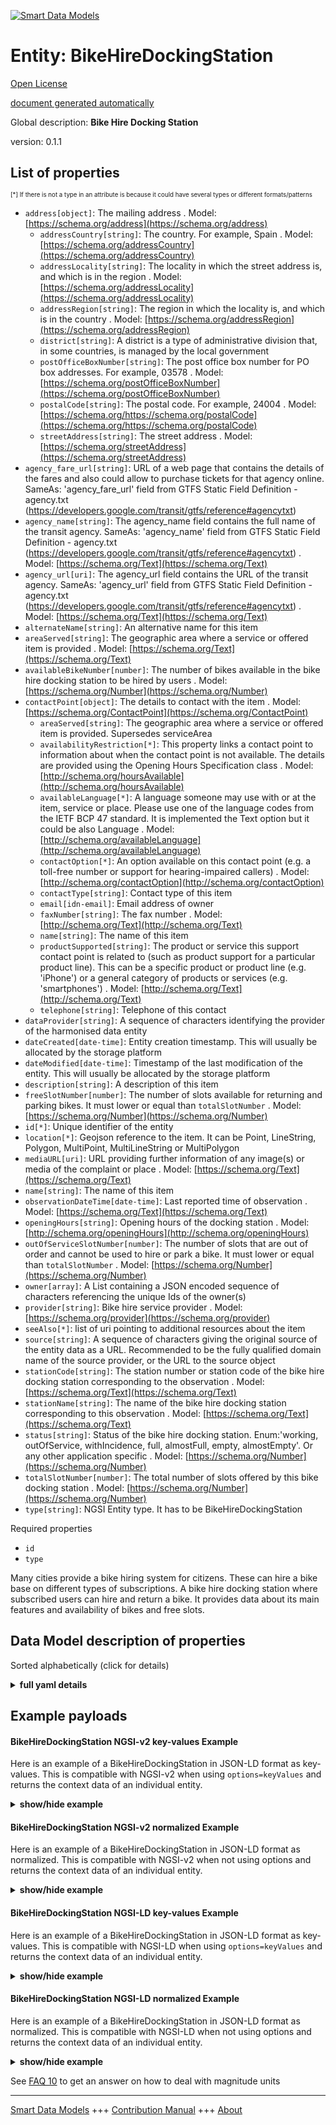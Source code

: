 <!-- 10-Header -->    
[![Smart Data Models](https://smartdatamodels.org/wp-content/uploads/2022/01/SmartDataModels_logo.png "Logo")](https://smartdatamodels.org)    
Entity: BikeHireDockingStation    
==============================<!-- /10-Header -->    
<!-- 15-License -->    
[Open License](https://github.com/smart-data-models//dataModel.Transportation/blob/master/BikeHireDockingStation/LICENSE.md)    
[document generated automatically](https://docs.google.com/presentation/d/e/2PACX-1vTs-Ng5dIAwkg91oTTUdt8ua7woBXhPnwavZ0FxgR8BsAI_Ek3C5q97Nd94HS8KhP-r_quD4H0fgyt3/pub?start=false&loop=false&delayms=3000#slide=id.gb715ace035_0_60)    
<!-- /15-License -->    
<!-- 20-Description -->    
Global description: **Bike Hire Docking Station**    
version: 0.1.1    
<!-- /20-Description -->    
<!-- 30-PropertiesList -->    
## List of properties    
<sup><sub>[*] If there is not a type in an attribute is because it could have several types or different formats/patterns</sub></sup>    
- `address[object]`: The mailing address  . Model: [https://schema.org/address](https://schema.org/address)	- `addressCountry[string]`: The country. For example, Spain  . Model: [https://schema.org/addressCountry](https://schema.org/addressCountry)    
	- `addressLocality[string]`: The locality in which the street address is, and which is in the region  . Model: [https://schema.org/addressLocality](https://schema.org/addressLocality)    
	- `addressRegion[string]`: The region in which the locality is, and which is in the country  . Model: [https://schema.org/addressRegion](https://schema.org/addressRegion)    
	- `district[string]`: A district is a type of administrative division that, in some countries, is managed by the local government      
	- `postOfficeBoxNumber[string]`: The post office box number for PO box addresses. For example, 03578  . Model: [https://schema.org/postOfficeBoxNumber](https://schema.org/postOfficeBoxNumber)    
	- `postalCode[string]`: The postal code. For example, 24004  . Model: [https://schema.org/https://schema.org/postalCode](https://schema.org/https://schema.org/postalCode)    
	- `streetAddress[string]`: The street address  . Model: [https://schema.org/streetAddress](https://schema.org/streetAddress)    
- `agency_fare_url[string]`: URL of a web page that contains the details of the fares and also could allow to purchase tickets for that agency online. SameAs: 'agency_fare_url' field from GTFS Static Field Definition - agency.txt (https://developers.google.com/transit/gtfs/reference#agencytxt)   - `agency_name[string]`: The agency_name field contains the full name of the transit agency. SameAs: 'agency_name' field from GTFS Static Field Definition - agency.txt (https://developers.google.com/transit/gtfs/reference#agencytxt)  . Model: [https://schema.org/Text](https://schema.org/Text)- `agency_url[uri]`: The agency_url field contains the URL of the transit agency. SameAs: 'agency_url' field from GTFS Static Field Definition - agency.txt (https://developers.google.com/transit/gtfs/reference#agencytxt)  . Model: [https://schema.org/Text](https://schema.org/Text)- `alternateName[string]`: An alternative name for this item  - `areaServed[string]`: The geographic area where a service or offered item is provided  . Model: [https://schema.org/Text](https://schema.org/Text)- `availableBikeNumber[number]`: The number of bikes available in the bike hire docking station to be hired by users  . Model: [https://schema.org/Number](https://schema.org/Number)- `contactPoint[object]`: The details to contact with the item  . Model: [https://schema.org/ContactPoint](https://schema.org/ContactPoint)	- `areaServed[string]`: The geographic area where a service or offered item is provided. Supersedes serviceArea      
	- `availabilityRestriction[*]`: This property links a contact point to information about when the contact point is not available. The details are provided using the Opening Hours Specification class  . Model: [http://schema.org/hoursAvailable](http://schema.org/hoursAvailable)    
	- `availableLanguage[*]`: A language someone may use with or at the item, service or place. Please use one of the language codes from the IETF BCP 47 standard. It is implemented the Text option but it could be also Language  . Model: [http://schema.org/availableLanguage](http://schema.org/availableLanguage)    
	- `contactOption[*]`: An option available on this contact point (e.g. a toll-free number or support for hearing-impaired callers)  . Model: [http://schema.org/contactOption](http://schema.org/contactOption)    
	- `contactType[string]`: Contact type of this item      
	- `email[idn-email]`: Email address of owner      
	- `faxNumber[string]`: The fax number  . Model: [http://schema.org/Text](http://schema.org/Text)    
	- `name[string]`: The name of this item      
	- `productSupported[string]`: The product or service this support contact point is related to (such as product support for a particular product line). This can be a specific product or product line (e.g. 'iPhone') or a general category of products or services (e.g. 'smartphones')  . Model: [http://schema.org/Text](http://schema.org/Text)    
	- `telephone[string]`: Telephone of this contact      
- `dataProvider[string]`: A sequence of characters identifying the provider of the harmonised data entity  - `dateCreated[date-time]`: Entity creation timestamp. This will usually be allocated by the storage platform  - `dateModified[date-time]`: Timestamp of the last modification of the entity. This will usually be allocated by the storage platform  - `description[string]`: A description of this item  - `freeSlotNumber[number]`: The number of slots available for returning and parking bikes. It must lower or equal than `totalSlotNumber`  . Model: [https://schema.org/Number](https://schema.org/Number)- `id[*]`: Unique identifier of the entity  - `location[*]`: Geojson reference to the item. It can be Point, LineString, Polygon, MultiPoint, MultiLineString or MultiPolygon  - `mediaURL[uri]`: URL providing further information of any image(s) or media of the complaint or place  . Model: [https://schema.org/Text](https://schema.org/Text)- `name[string]`: The name of this item  - `observationDateTime[date-time]`: Last reported time of observation  . Model: [https://schema.org/Text](https://schema.org/Text)- `openingHours[string]`: Opening hours of the docking station  . Model: [http://schema.org/openingHours](http://schema.org/openingHours)- `outOfServiceSlotNumber[number]`: The number of slots that are out of order and cannot be used to hire or park a bike. It must lower or equal than `totalSlotNumber`  . Model: [https://schema.org/Number](https://schema.org/Number)- `owner[array]`: A List containing a JSON encoded sequence of characters referencing the unique Ids of the owner(s)  - `provider[string]`: Bike hire service provider  . Model: [https://schema.org/provider](https://schema.org/provider)- `seeAlso[*]`: list of uri pointing to additional resources about the item  - `source[string]`: A sequence of characters giving the original source of the entity data as a URL. Recommended to be the fully qualified domain name of the source provider, or the URL to the source object  - `stationCode[string]`: The station number or station code of the bike hire docking station corresponding to the observation  . Model: [https://schema.org/Text](https://schema.org/Text)- `stationName[string]`: The name of the bike hire docking station corresponding to this observation  . Model: [https://schema.org/Text](https://schema.org/Text)- `status[string]`: Status of the bike hire docking station. Enum:'working, outOfService, withIncidence, full, almostFull, empty, almostEmpty'. Or any other application specific  . Model: [https://schema.org/Number](https://schema.org/Number)- `totalSlotNumber[number]`: The total number of slots offered by this bike docking station  . Model: [https://schema.org/Number](https://schema.org/Number)- `type[string]`: NGSI Entity type. It has to be BikeHireDockingStation  <!-- /30-PropertiesList -->    
<!-- 35-RequiredProperties -->    
Required properties    
- `id`  - `type`  <!-- /35-RequiredProperties -->    
<!-- 40-RequiredProperties -->    
Many cities provide a bike hiring system for citizens. These can hire a bike base on different types of subscriptions. A bike hire docking station where subscribed users can hire and return a bike. It provides data about its main features and availability of bikes and free slots.    
<!-- /40-RequiredProperties -->    
<!-- 50-DataModelHeader -->    
## Data Model description of properties    
Sorted alphabetically (click for details)    
<!-- /50-DataModelHeader -->    
<!-- 60-ModelYaml -->    
<details><summary><strong>full yaml details</strong></summary>      
```yaml    
BikeHireDockingStation:      
  description: Bike Hire Docking Station      
  properties:      
    address:      
      description: The mailing address      
      properties:      
        addressCountry:      
          description: 'The country. For example, Spain'      
          type: string      
          x-ngsi:      
            model: https://schema.org/addressCountry      
            type: Property      
        addressLocality:      
          description: 'The locality in which the street address is, and which is in the region'      
          type: string      
          x-ngsi:      
            model: https://schema.org/addressLocality      
            type: Property      
        addressRegion:      
          description: 'The region in which the locality is, and which is in the country'      
          type: string      
          x-ngsi:      
            model: https://schema.org/addressRegion      
            type: Property      
        district:      
          description: 'A district is a type of administrative division that, in some countries, is managed by the local government'      
          type: string      
          x-ngsi:      
            type: Property      
        postOfficeBoxNumber:      
          description: 'The post office box number for PO box addresses. For example, 03578'      
          type: string      
          x-ngsi:      
            model: https://schema.org/postOfficeBoxNumber      
            type: Property      
        postalCode:      
          description: 'The postal code. For example, 24004'      
          type: string      
          x-ngsi:      
            model: https://schema.org/https://schema.org/postalCode      
            type: Property      
        streetAddress:      
          description: The street address      
          type: string      
          x-ngsi:      
            model: https://schema.org/streetAddress      
            type: Property      
        streetNr:      
          description: Number identifying a specific property on a public street      
          type: string      
          x-ngsi:      
            type: Property      
      type: object      
      x-ngsi:      
        model: https://schema.org/address      
        type: Property      
    agency_fare_url:      
      description: "URL of a web page that contains the details of the fares and also could allow to purchase tickets for that agency online. SameAs: 'agency_fare_url' field from GTFS Static Field Definition - agency.txt (https://developers.google.com/transit/gtfs/reference#agencytxt) "      
      type: string      
      x-ngsi:      
        type: Property      
    agency_name:      
      description: "The agency_name field contains the full name of the transit agency. SameAs: 'agency_name' field from GTFS Static Field Definition - agency.txt (https://developers.google.com/transit/gtfs/reference#agencytxt)"      
      type: string      
      x-ngsi:      
        model: https://schema.org/Text      
        type: Property      
    agency_url:      
      description: "The agency_url field contains the URL of the transit agency. SameAs: 'agency_url' field from GTFS Static Field Definition - agency.txt (https://developers.google.com/transit/gtfs/reference#agencytxt)"      
      format: uri      
      type: string      
      x-ngsi:      
        model: https://schema.org/Text      
        type: Property      
    alternateName:      
      description: An alternative name for this item      
      type: string      
      x-ngsi:      
        type: Property      
    areaServed:      
      description: The geographic area where a service or offered item is provided      
      type: string      
      x-ngsi:      
        model: https://schema.org/Text      
        type: Property      
    availableBikeNumber:      
      description: The number of bikes available in the bike hire docking station to be hired by users      
      minimum: 0      
      type: number      
      x-ngsi:      
        model: https://schema.org/Number      
        type: Property      
    contactPoint:      
      description: The details to contact with the item      
      properties:      
        areaServed:      
          description: The geographic area where a service or offered item is provided. Supersedes serviceArea      
          type: string      
          x-ngsi:      
            type: Property      
        availabilityRestriction:      
          anyOf:      
            - description: Array of identifiers format of any NGSI entity      
              items:      
                maxLength: 256      
                minLength: 1      
                pattern: ^[\w\-\.\{\}\$\+\*\[\]`|~^@!,:\\]+$      
                type: string      
              type: array      
              x-ngsi:      
                type: Property      
            - description: Array of identifiers format of any NGSI entity      
              items:      
                format: uri      
                type: string      
              type: array      
              x-ngsi:      
                type: Property      
          description: This property links a contact point to information about when the contact point is not available. The details are provided using the Opening Hours Specification class      
          x-ngsi:      
            model: http://schema.org/hoursAvailable      
            type: Relationship      
        availableLanguage:      
          anyOf:      
            - anyOf:      
                - type: string      
                - items:      
                    type: string      
                  type: array      
          description: 'A language someone may use with or at the item, service or place. Please use one of the language codes from the IETF BCP 47 standard. It is implemented the Text option but it could be also Language'      
          x-ngsi:      
            model: http://schema.org/availableLanguage      
            type: Property      
        contactOption:      
          anyOf:      
            - type: string      
            - items:      
                type: string      
              type: array      
          description: An option available on this contact point (e.g. a toll-free number or support for hearing-impaired callers)      
          x-ngsi:      
            model: http://schema.org/contactOption      
            type: Property      
        contactType:      
          description: Contact type of this item      
          type: string      
          x-ngsi:      
            type: Property      
        email:      
          description: Email address of owner      
          format: idn-email      
          type: string      
          x-ngsi:      
            type: Property      
        faxNumber:      
          description: The fax number      
          type: string      
          x-ngsi:      
            model: http://schema.org/Text      
            type: Property      
        name:      
          description: The name of this item      
          type: string      
          x-ngsi:      
            type: Property      
        productSupported:      
          description: The product or service this support contact point is related to (such as product support for a particular product line). This can be a specific product or product line (e.g. 'iPhone') or a general category of products or services (e.g. 'smartphones')      
          type: string      
          x-ngsi:      
            model: http://schema.org/Text      
            type: Property      
        telephone:      
          description: Telephone of this contact      
          type: string      
          x-ngsi:      
            type: Property      
        url:      
          description: URL which provides a description or further information about this item      
          format: uri      
          type: string      
          x-ngsi:      
            type: Property      
      type: object      
      x-ngsi:      
        model: https://schema.org/ContactPoint      
        type: Property      
    dataProvider:      
      description: A sequence of characters identifying the provider of the harmonised data entity      
      type: string      
      x-ngsi:      
        type: Property      
    dateCreated:      
      description: Entity creation timestamp. This will usually be allocated by the storage platform      
      format: date-time      
      type: string      
      x-ngsi:      
        type: Property      
    dateModified:      
      description: Timestamp of the last modification of the entity. This will usually be allocated by the storage platform      
      format: date-time      
      type: string      
      x-ngsi:      
        type: Property      
    description:      
      description: A description of this item      
      type: string      
      x-ngsi:      
        type: Property      
    freeSlotNumber:      
      description: The number of slots available for returning and parking bikes. It must lower or equal than `totalSlotNumber`      
      minimum: 0      
      type: number      
      x-ngsi:      
        model: https://schema.org/Number      
        type: Property      
    id:      
      anyOf:      
        - description: Identifier format of any NGSI entity      
          maxLength: 256      
          minLength: 1      
          pattern: ^[\w\-\.\{\}\$\+\*\[\]`|~^@!,:\\]+$      
          type: string      
          x-ngsi:      
            type: Property      
        - description: Identifier format of any NGSI entity      
          format: uri      
          type: string      
          x-ngsi:      
            type: Property      
      description: Unique identifier of the entity      
      x-ngsi:      
        type: Property      
    location:      
      description: 'Geojson reference to the item. It can be Point, LineString, Polygon, MultiPoint, MultiLineString or MultiPolygon'      
      oneOf:      
        - description: Geojson reference to the item. Point      
          properties:      
            bbox:      
              items:      
                type: number      
              minItems: 4      
              type: array      
            coordinates:      
              items:      
                type: number      
              minItems: 2      
              type: array      
            type:      
              enum:      
                - Point      
              type: string      
          required:      
            - type      
            - coordinates      
          title: GeoJSON Point      
          type: object      
          x-ngsi:      
            type: GeoProperty      
        - description: Geojson reference to the item. LineString      
          properties:      
            bbox:      
              items:      
                type: number      
              minItems: 4      
              type: array      
            coordinates:      
              items:      
                items:      
                  type: number      
                minItems: 2      
                type: array      
              minItems: 2      
              type: array      
            type:      
              enum:      
                - LineString      
              type: string      
          required:      
            - type      
            - coordinates      
          title: GeoJSON LineString      
          type: object      
          x-ngsi:      
            type: GeoProperty      
        - description: Geojson reference to the item. Polygon      
          properties:      
            bbox:      
              items:      
                type: number      
              minItems: 4      
              type: array      
            coordinates:      
              items:      
                items:      
                  items:      
                    type: number      
                  minItems: 2      
                  type: array      
                minItems: 4      
                type: array      
              type: array      
            type:      
              enum:      
                - Polygon      
              type: string      
          required:      
            - type      
            - coordinates      
          title: GeoJSON Polygon      
          type: object      
          x-ngsi:      
            type: GeoProperty      
        - description: Geojson reference to the item. MultiPoint      
          properties:      
            bbox:      
              items:      
                type: number      
              minItems: 4      
              type: array      
            coordinates:      
              items:      
                items:      
                  type: number      
                minItems: 2      
                type: array      
              type: array      
            type:      
              enum:      
                - MultiPoint      
              type: string      
          required:      
            - type      
            - coordinates      
          title: GeoJSON MultiPoint      
          type: object      
          x-ngsi:      
            type: GeoProperty      
        - description: Geojson reference to the item. MultiLineString      
          properties:      
            bbox:      
              items:      
                type: number      
              minItems: 4      
              type: array      
            coordinates:      
              items:      
                items:      
                  items:      
                    type: number      
                  minItems: 2      
                  type: array      
                minItems: 2      
                type: array      
              type: array      
            type:      
              enum:      
                - MultiLineString      
              type: string      
          required:      
            - type      
            - coordinates      
          title: GeoJSON MultiLineString      
          type: object      
          x-ngsi:      
            type: GeoProperty      
        - description: Geojson reference to the item. MultiLineString      
          properties:      
            bbox:      
              items:      
                type: number      
              minItems: 4      
              type: array      
            coordinates:      
              items:      
                items:      
                  items:      
                    items:      
                      type: number      
                    minItems: 2      
                    type: array      
                  minItems: 4      
                  type: array      
                type: array      
              type: array      
            type:      
              enum:      
                - MultiPolygon      
              type: string      
          required:      
            - type      
            - coordinates      
          title: GeoJSON MultiPolygon      
          type: object      
          x-ngsi:      
            type: GeoProperty      
      x-ngsi:      
        type: GeoProperty      
    mediaURL:      
      description: URL providing further information of any image(s) or media of the complaint or place      
      format: uri      
      type: string      
      x-ngsi:      
        model: https://schema.org/Text      
        type: Property      
    name:      
      description: The name of this item      
      type: string      
      x-ngsi:      
        type: Property      
    observationDateTime:      
      description: Last reported time of observation      
      format: date-time      
      type: string      
      x-ngsi:      
        model: https://schema.org/Text      
        type: Property      
    openingHours:      
      description: Opening hours of the docking station      
      type: string      
      x-ngsi:      
        model: http://schema.org/openingHours      
        type: Property      
    outOfServiceSlotNumber:      
      description: The number of slots that are out of order and cannot be used to hire or park a bike. It must lower or equal than `totalSlotNumber`      
      minimum: 0      
      type: number      
      x-ngsi:      
        model: https://schema.org/Number      
        type: Property      
    owner:      
      description: A List containing a JSON encoded sequence of characters referencing the unique Ids of the owner(s)      
      items:      
        anyOf:      
          - description: Identifier format of any NGSI entity      
            maxLength: 256      
            minLength: 1      
            pattern: ^[\w\-\.\{\}\$\+\*\[\]`|~^@!,:\\]+$      
            type: string      
            x-ngsi:      
              type: Property      
          - description: Identifier format of any NGSI entity      
            format: uri      
            type: string      
            x-ngsi:      
              type: Property      
        description: Unique identifier of the entity      
        x-ngsi:      
          type: Property      
      type: array      
      x-ngsi:      
        type: Property      
    provider:      
      description: Bike hire service provider      
      type: string      
      x-ngsi:      
        model: https://schema.org/provider      
        type: Property      
    seeAlso:      
      description: list of uri pointing to additional resources about the item      
      oneOf:      
        - items:      
            format: uri      
            type: string      
          minItems: 1      
          type: array      
        - format: uri      
          type: string      
      x-ngsi:      
        type: Property      
    source:      
      description: 'A sequence of characters giving the original source of the entity data as a URL. Recommended to be the fully qualified domain name of the source provider, or the URL to the source object'      
      type: string      
      x-ngsi:      
        type: Property      
    stationCode:      
      description: The station number or station code of the bike hire docking station corresponding to the observation      
      type: string      
      x-ngsi:      
        model: https://schema.org/Text      
        type: Property      
    stationName:      
      description: The name of the bike hire docking station corresponding to this observation      
      type: string      
      x-ngsi:      
        model: https://schema.org/Text      
        type: Property      
    status:      
      description: 'Status of the bike hire docking station. Enum:''working, outOfService, withIncidence, full, almostFull, empty, almostEmpty''. Or any other application specific'      
      enum:      
        - almostEmpty      
        - almostFull      
        - empty      
        - full      
        - outOfService      
        - withIncidence      
        - working      
      type: string      
      x-ngsi:      
        model: https://schema.org/Number      
        type: Property      
    totalSlotNumber:      
      description: The total number of slots offered by this bike docking station      
      minimum: 0      
      type: number      
      x-ngsi:      
        model: https://schema.org/Number      
        type: Property      
    type:      
      description: NGSI Entity type. It has to be BikeHireDockingStation      
      enum:      
        - BikeHireDockingStation      
      type: string      
      x-ngsi:      
        type: Property      
  required:      
    - id      
    - type      
  type: object      
  x-derived-from: ""      
  x-disclaimer: 'Redistribution and use in source and binary forms, with or without modification, are permitted  provided that the license conditions are met. Copyleft (c) 2022 Contributors to Smart Data Models Program'      
  x-license-url: https://github.com/smart-data-models/dataModel.Transportation/blob/master/BikeHireDockingStation/LICENSE.md      
  x-model-schema: https://smart-data-models.github.io/dataModel.Transportation/BikeHireDockingStation/schema.json      
  x-model-tags: ""      
  x-version: 0.1.1      
```    
</details>      
<!-- /60-ModelYaml -->    
<!-- 70-MiddleNotes -->    
<!-- /70-MiddleNotes -->    
<!-- 80-Examples -->    
## Example payloads      
#### BikeHireDockingStation NGSI-v2 key-values Example      
Here is an example of a BikeHireDockingStation in JSON-LD format as key-values. This is compatible with NGSI-v2 when  using `options=keyValues` and returns the context data of an individual entity.    
<details><summary><strong>show/hide example</strong></summary>      
```json  
{  
  "id": "urn:ngsi-ld:Bcn-BikeHireDockingStation-1",  
  "type": "BikeHireDockingStation",  
  "status": "working",  
  "provider": "University of Mumbay",  
  "contactPoint": {  
    "url": "uri:ngsi:www.lignesdazur.com"  
  },  
  "availableBikeNumber": 20,  
  "freeSlotNumber": 10,  
  "openingHours": "Mo-Fr 10:00-19:00, Sa 10:00-22:00, Su 10:00-21:00",  
  "location": {  
    "type": "Point",  
    "coordinates": [  
      2.180042,  
      41.397952  
    ]  
  },  
  "address": {  
    "addressCountry": "ES",  
    "addressLocality": "Barcelona",  
    "streetAddress": "Gran Via Corts Catalanes,760"  
  },  
  "totalSlotNumber": 100,  
  "outOfServiceSlotNumber": 21,  
  "stationName": "Pune",  
  "mediaURL": "http://pedalsaddle.in/",  
  "agency_url": "http://pedalsaddle.in/",  
  "agency_name": "PedalSaddle",  
  "stationCode": "2",  
  "observationDate": "2021-03-11T15:51:02+05:30",  
  "agency_fare_url": ""  
}  
```  
</details>    
#### BikeHireDockingStation NGSI-v2 normalized Example      
Here is an example of a BikeHireDockingStation in JSON-LD format as normalized. This is compatible with NGSI-v2 when not using options and returns the context data of an individual entity.    
<details><summary><strong>show/hide example</strong></summary>      
```json  
{  
  "id": "urn:ngsi-ld:Bcn-BikeHireDockingStation-1",  
  "type": "BikeHireDockingStation",  
  "status": {  
    "type": "Text",  
    "value": "working"  
  },  
  "provider": {  
    "type": "Text",  
    "value": "University of Mumbay"  
  },  
  "contactPoint": {  
    "type": "StructuredValue",  
    "value": {  
      "url": "uri:ngsi:www.lignesdazur.com"  
    }  
  },  
  "availableBikeNumber": {  
    "type": "Number",  
    "value": 20  
  },  
  "freeSlotNumber": {  
    "type": "Number",  
    "value": 10  
  },  
  "openingHours": {  
    "type": "Text",  
    "value": "Mo-Fr 10:00-19:00, Sa 10:00-22:00, Su 10:00-21:00"  
  },  
  "location": {  
    "type": "geo:json",  
    "value": {  
      "type": "Point",  
      "coordinates": [  
        2.180042,  
        41.397952  
      ]  
    }  
  },  
  "address": {  
    "type": "StructuredValue",  
    "value": {  
      "addressCountry": "ES",  
      "addressLocality": "Barcelona",  
      "streetAddress": "Gran Via Corts Catalanes,760"  
    }  
  },  
  "totalSlotNumber": {  
    "type": "Number",  
    "value": 100  
  },  
  "outOfServiceSlotNumber": {  
    "type": "Number",  
    "value": 21  
  },  
  "stationName": {  
    "type": "Text",  
    "value": "Pune"  
  },  
  "mediaURL": {  
    "type": "Text",  
    "value": "http://pedalsaddle.in/"  
  },  
  "agency_url": {  
    "type": "Text",  
    "value": "http://pedalsaddle.in/"  
  },  
  "agency_name": {  
    "type": "Text",  
    "value": "PedalSaddle"  
  },  
  "stationCode": {  
    "type": "Text",  
    "value": "2"  
  },  
  "observationDate": {  
    "type": "DateTime",  
    "value": "2021-03-11T15:51:02+05:30"  
  },  
  "agency_fare_url": {  
    "type": "Text",  
    "value": ""  
  }  
}  
```  
</details>    
#### BikeHireDockingStation NGSI-LD key-values Example      
Here is an example of a BikeHireDockingStation in JSON-LD format as key-values. This is compatible with NGSI-LD when  using `options=keyValues` and returns the context data of an individual entity.    
<details><summary><strong>show/hide example</strong></summary>      
```json  
{  
  "id": "urn:ngsi-ld:Bcn-BikeHireDockingStation-1",  
  "type": "BikeHireDockingStation",  
  "address": {  
    "addressCountry": "ES",  
    "addressLocality": "Barcelona",  
    "streetAddress": "Gran Via Corts Catalanes,760"  
  },  
  "agency_fare_url": "",  
  "agency_name": "PedalSaddle",  
  "agency_url": "http://pedalsaddle.in/",  
  "availableBikeNumber": 20,  
  "contactPoint": {  
    "url": "uri:ngsi:www.lignesdazur.com"  
  },  
  "freeSlotNumber": 10,  
  "location": {  
    "type": "Point",  
    "coordinates": [  
      2.180042,  
      41.397952  
    ]  
  },  
  "mediaURL": "http://pedalsaddle.in/",  
  "observationDate": "2021-03-11T15:51:02+05:30",  
  "openingHours": "Mo-Fr 10:00-19:00, Sa 10:00-22:00, Su 10:00-21:00",  
  "outOfServiceSlotNumber": 21,  
  "provider": "University of Mumbay",  
  "stationCode": "2",  
  "stationName": "Pune",  
  "status": "working",  
  "totalSlotNumber": 100,  
  "@context": [  
    "https://raw.githubusercontent.com/smart-data-models/dataModel.Transportation/master/context.jsonld"  
  ]  
}  
```  
</details>    
#### BikeHireDockingStation NGSI-LD normalized Example      
Here is an example of a BikeHireDockingStation in JSON-LD format as normalized. This is compatible with NGSI-LD when not using options and returns the context data of an individual entity.    
<details><summary><strong>show/hide example</strong></summary>      
```json  
{  
    "id": "urn:ngsi-ld:Bcn-BikeHireDockingStation-1",  
    "type": "BikeHireDockingStation",  
    "address": {  
        "type": "Property",  
        "value": {  
            "addressCountry": "ES",  
            "addressLocality": "Barcelona",  
            "streetAddress": "Gran Via Corts Catalanes,760"  
        }  
    },  
    "agency_fare_url": {  
        "type": "Property",  
        "value": ""  
    },  
    "agency_name": {  
        "type": "Property",  
        "value": "PedalSaddle"  
    },  
    "agency_url": {  
        "type": "Property",  
        "value": "http://pedalsaddle.in/"  
    },  
    "availableBikeNumber": {  
        "type": "Property",  
        "value": 20  
    },  
    "contactPoint": {  
        "type": "Property",  
        "value": {  
            "url": "uri:ngsi:www.lignesdazur.com"  
        }  
    },  
    "freeSlotNumber": {  
        "type": "Property",  
        "value": 10  
    },  
    "location": {  
        "type": "GeoProperty",  
        "value": {  
            "type": "Point",  
            "coordinates": [  
                2.180042,  
                41.397952  
            ]  
        }  
    },  
    "mediaURL": {  
        "type": "Property",  
        "value": "http://pedalsaddle.in/"  
    },  
    "observationDate": {  
        "type": "Property",  
        "value": {  
            "@type": "DateTime",  
            "@value": "2021-03-11T15:51:02+05:30"  
        }  
    },  
    "openingHours": {  
        "type": "Property",  
        "value": "Mo-Fr 10:00-19:00, Sa 10:00-22:00, Su 10:00-21:00"  
    },  
    "outOfServiceSlotNumber": {  
        "type": "Property",  
        "value": 21  
    },  
    "provider": {  
        "type": "Property",  
        "value": "University of Mumbay"  
    },  
    "stationCode": {  
        "type": "Property",  
        "value": "2"  
    },  
    "stationName": {  
        "type": "Property",  
        "value": "Pune"  
    },  
    "status": {  
        "type": "Property",  
        "value": "working"  
    },  
    "totalSlotNumber": {  
        "type": "Property",  
        "value": 100  
    },  
    "@context": [  
        "https://raw.githubusercontent.com/smart-data-models/dataModel.Transportation/master/context.jsonld"  
    ]  
}  
```  
</details><!-- /80-Examples -->    
<!-- 90-FooterNotes -->    
<!-- /90-FooterNotes -->    
<!-- 95-Units -->    
See [FAQ 10](https://smartdatamodels.org/index.php/faqs/) to get an answer on how to deal with magnitude units    
<!-- /95-Units -->    
<!-- 97-LastFooter -->    
---    
[Smart Data Models](https://smartdatamodels.org) +++ [Contribution Manual](https://bit.ly/contribution_manual) +++ [About](https://bit.ly/Introduction_SDM)<!-- /97-LastFooter -->    
